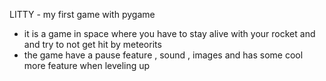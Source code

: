 LITTY - my first game with pygame 
- it is a game in space where you have to stay alive with your rocket and and try to  not get hit by meteorits
- the game have a pause feature , sound , images and has some cool more feature when leveling up
